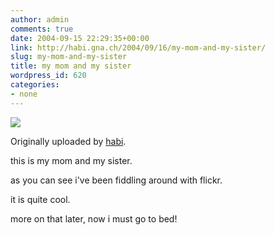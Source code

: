 ```yaml
---
author: admin
comments: true
date: 2004-09-15 22:29:35+00:00
link: http://habi.gna.ch/2004/09/16/my-mom-and-my-sister/
slug: my-mom-and-my-sister
title: my mom and my sister
wordpress_id: 620
categories:
- none
---
```



 [![](http://www.flickr.com/photos/451740_m.jpg)](http://www.flickr.com/photo.gne?id=451740)
   

  Originally uploaded by [habi](http://www.flickr.com/people/habi/).
 



this is my mom and my sister.  

as you can see i've been fiddling around with flickr.  

it is quite cool.  

more on that later, now i must go to bed!
  

